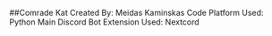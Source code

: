 ##Comrade Kat
Created By: Meidas Kaminskas
Code Platform Used: Python
Main Discord Bot Extension Used: Nextcord
